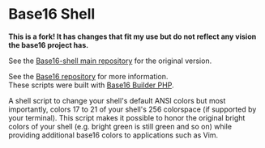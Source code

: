 # Base16 Shell
**This is a fork! It has changes that fit my use but do not reflect any vision the base16 project has.**

See the [Base16-shell main repository](https://github.com/chriskempson/base16-shell) for the original version.

See the [Base16 repository](https://github.com/chriskempson/base16) for more information.  
These scripts were built with [Base16 Builder PHP](https://github.com/chriskempson/base16-builder-php).

A shell script to change your shell's default ANSI colors but most importantly, colors 17 to 21 of your shell's 256 colorspace (if supported by your terminal). This script makes it possible to honor the original bright colors of your shell (e.g. bright green is still green and so on) while providing additional base16 colors to applications such as Vim.
